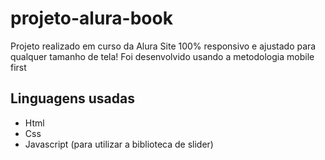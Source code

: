 # projeto-alura-book
Projeto realizado em curso da Alura
Site 100% responsivo e ajustado para qualquer tamanho de tela!
Foi desenvolvido usando a metodologia mobile first

## Linguagens usadas
- Html
- Css
- Javascript (para utilizar a biblioteca de slider)

